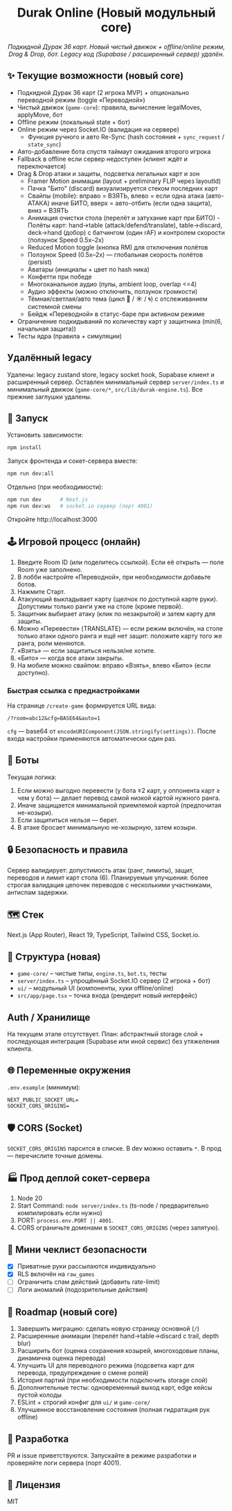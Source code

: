<div align="center">
<h1>Durak Online (Новый модульный core)</h1>
<p><em>Подкидной Дурак 36 карт. Новый чистый движок + offline/online режим, Drag & Drop, бот. Legacy код (Supabase / расширенный сервер) удалён.</em></p>
</div>

## ✨ Текущие возможности (новый core)

- Подкидной Дурак 36 карт (2 игрока MVP) + опционально переводной режим (toggle «Переводной»)
- Чистый движок (`game-core`): правила, вычисление legalMoves, applyMove, бот
- Offline режим (локальный state + бот)
- Online режим через Socket.IO (валидация на сервере)
	- Функция ручного и авто Re-Sync (hash состояния + `sync_request` / `state_sync`)
- Авто-добавление бота спустя таймаут ожидания второго игрока
- Fallback в offline если сервер недоступен (клиент ждёт и переключается)
- Drag & Drop атаки и защиты, подсветка легальных карт и зон
	- Framer Motion анимации (layout + preliminary FLIP через layoutId)
	- Пачка "Бито" (discard) визуализируется стеком последних карт
	- Свайпы (mobile): вправо = ВЗЯТЬ, влево = если одна атака (авто-АТАКА) иначе БИТО, вверх = авто-отбить (если одна защита), вниз = ВЗЯТЬ
	- Анимация очистки стола (перелёт и затухание карт при БИТО)
			- Полёты карт: hand→table (attack/defend/translate), table→discard, deck→hand (добор) с батчингом (один rAF) и контролем скорости (ползунок Speed 0.5x–2x)
	- Reduced Motion toggle (кнопка RM) для отключения полётов
	- Ползунок Speed (0.5x–2x) — глобальная скорость полётов (persist)
	- Аватары (инициалы + цвет по hash ника)
	- Конфетти при победе
	- Многоканальное аудио (пулы, ambient loop, overlap <=4)
	- Аудио эффекты (можно отключить, ползунок громкости)
	- Тёмная/светлая/авто тема (цикл 🌙 / ☀️ / 🌀) с отслеживанием системной смены
	- Бейдж «Переводной» в статус-баре при активном режиме
- Ограничение подкидываний по количеству карт у защитника (min(6, начальная защита))
- Тесты ядра (правила + симуляции)

## Удалённый legacy
Удалены: legacy zustand store, legacy socket hook, Supabase клиент и расширенный сервер. Оставлен минимальный сервер `server/index.ts` и минимальный движок (`game-core/*`, `src/lib/durak-engine.ts`). Все прежние заглушки удалены.

## 🚀 Запуск

Установить зависимости:
```bash
npm install
```

Запуск фронтенда и сокет-сервера вместе:
```bash
npm run dev:all
```

Отдельно (при необходимости):
```bash
npm run dev      # Next.js
npm run dev:ws   # socket.io сервер (порт 4001)
```

Откройте http://localhost:3000

## 🕹 Игровой процесс (онлайн)
1. Введите Room ID (или поделитесь ссылкой). Если её открыть — поле Room уже заполнено.
2. В лобби настройте «Переводной», при необходимости добавьте ботов.
3. Нажмите Старт.
4. Атакующий выкладывает карту (щелчок по доступной карте руки). Допустимы только ранги уже на столе (кроме первой).
5. Защитник выбирает атаку (клик по незакрытой) и затем карту для защиты.
6. Можно «Перевести» (TRANSLATE) — если режим включён, на столе только атаки одного ранга и ещё нет защит: положите карту того же ранга, роли меняются.
7. «Взять» — если защититься нельзя/не хотите.
8. «Бито» — когда все атаки закрыты.
9. На мобиле можно свайпом: вправо «Взять», влево «Бито» (если доступно).

### Быстрая ссылка с преднастройками
На странице `/create-game` формируется URL вида:
```
/?room=abc12&cfg=BASE64&auto=1
```
`cfg` — base64 от `encodeURIComponent(JSON.stringify(settings))`. После входа настройки применяются автоматически один раз.

## 🧠 Боты
Текущая логика:
1. Если можно выгодно перевести (у бота ≥2 карт, у оппонента карт ≥ чем у бота) — делает перевод самой низкой картой нужного ранга.
2. Иначе защищается минимальной приемлемой картой (предпочитая не-козыри).
3. Если защититься нельзя — берет.
4. В атаке бросает минимальную не-козырную, затем козыри.

## 🔒 Безопасность и правила
Сервер валидирует: допустимость атак (ранг, лимиты), защит, переводов и лимит карт стола (6).
Планируемые улучшения: более строгая валидация цепочек переводов с несколькими участниками, антиспам задержки.

## 🗺 Стек
Next.js (App Router), React 19, TypeScript, Tailwind CSS, Socket.io.

## 📂 Структура (новая)
- `game-core/` – чистые типы, `engine.ts`, `bot.ts`, тесты
- `server/index.ts` – упрощённый Socket.IO сервер (2 игрока + бот)
- `ui/` – модульный UI (компоненты, хуки offline/online)
- `src/app/page.tsx` – точка входа (рендерит новый интерфейс)
<!-- legacy удалён -->

## Auth / Хранилище
На текущем этапе отсутствует. План: абстрактный storage слой + последующая интеграция (Supabase или иной сервис) без утяжеления клиента.

## 🌐 Переменные окружения
`.env.example` (минимум):
```
NEXT_PUBLIC_SOCKET_URL=
SOCKET_CORS_ORIGINS=
```

## 🛡 CORS (Socket)
`SOCKET_CORS_ORIGINS` парсится в списке. В dev можно оставить `*`. В прод — перечислите точные домены.

## 🏭 Прод деплой сокет-сервера
1. Node 20
2. Start Command: `node server/index.ts` (ts-node / предварительно компилировать если нужно)
3. PORT: `process.env.PORT || 4001`.
4. CORS ограничьте доменами в `SOCKET_CORS_ORIGINS` (через запятую).

## 🔐 Мини чеклист безопасности
- [x] Приватные руки рассылаются индивидуально
- [x] RLS включён на `raw_games`
- [ ] Ограничить спам действий (добавить rate-limit)
- [ ] Логи аномалий (подозрительные действия)

## 🔄 Roadmap (новый core)
1. Завершить миграцию: сделать новую страницу основной (`/`)
2. Расширенные анимации (перелёт hand→table→discard с trail, depth blur)
3. Расширить бот (оценка сохранения козырей, многоходовые планы, динамична оценка перевода)
4. Улучшить UI для переводного режима (подсветка карт для перевода, предупреждение о смене ролей)
5. История партий (при необходимости подключить storage слой)
6. Дополнительные тесты: одновременный выход карт, edge кейсы пустой колоды
7. ESLint + строгий конфиг для `ui/` и `game-core/`
8. Улучшенное восстановление состояния (полная гидратация рук offline)

## 🐛 Разработка
PR и issue приветствуются. Запускайте в режиме разработки и проверяйте логи сервера (порт 4001).

## 📜 Лицензия
MIT

